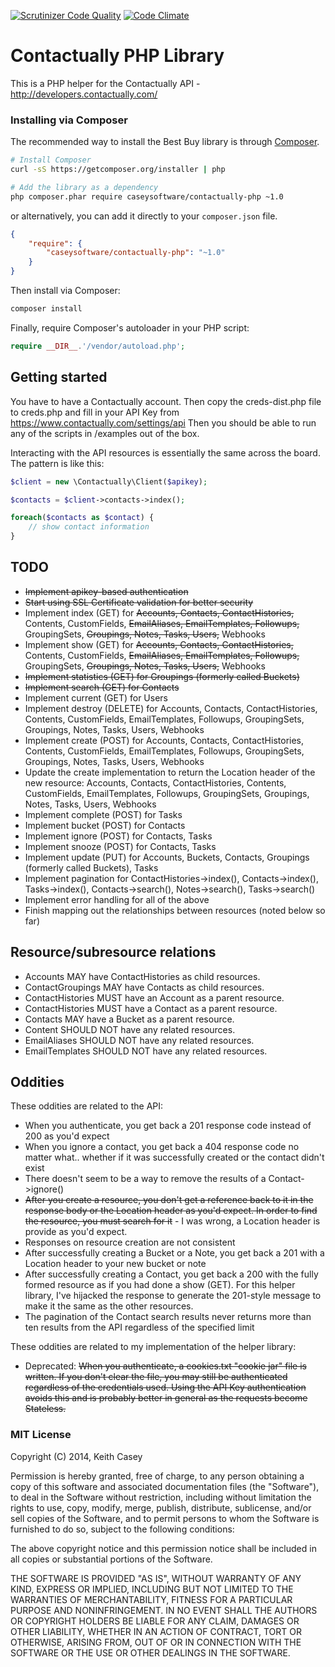 
[![Scrutinizer Code Quality](https://scrutinizer-ci.com/g/caseysoftware/contactually-php/badges/quality-score.png?b=master)](https://scrutinizer-ci.com/g/caseysoftware/contactually-php/?branch=master) [![Code Climate](https://codeclimate.com/github/caseysoftware/contactually-php/badges/gpa.svg)](https://codeclimate.com/github/caseysoftware/contactually-php)

Contactually PHP Library
================

This is a PHP helper for the Contactually API - http://developers.contactually.com/

### Installing via Composer

The recommended way to install the Best Buy library is through [Composer](http://getcomposer.org).

```bash
# Install Composer
curl -sS https://getcomposer.org/installer | php

# Add the library as a dependency
php composer.phar require caseysoftware/contactually-php ~1.0
```

or alternatively, you can add it directly to your `composer.json` file.

```json
{
    "require": {
        "caseysoftware/contactually-php": "~1.0"
    }
}
```

Then install via Composer:

```bash
composer install
```

Finally, require Composer's autoloader in your PHP script:

```php
require __DIR__.'/vendor/autoload.php';
```


## Getting started

You have to have a Contactually account. Then copy the creds-dist.php file to creds.php and fill in your API Key from https://www.contactually.com/settings/api Then you should be able to run any of the scripts in /examples out of the box.

Interacting with the API resources is essentially the same across the board. The pattern is like this:

```php
$client = new \Contactually\Client($apikey);

$contacts = $client->contacts->index();

foreach($contacts as $contact) {
    // show contact information
}
```

## TODO

*  ~~Implement apikey-based authentication~~
*  ~~Start using SSL Certificate validation for better security~~
*  Implement index (GET) for ~~Accounts, Contacts, ContactHistories,~~ Contents, CustomFields, ~~EmailAliases, EmailTemplates, Followups,~~ GroupingSets, ~~Groupings, Notes, Tasks, Users,~~ Webhooks
*  Implement show (GET) for ~~Accounts, Contacts, ContactHistories,~~ Contents, CustomFields, ~~EmailAliases, EmailTemplates, Followups,~~ GroupingSets, ~~Groupings, Notes, Tasks, Users,~~ Webhooks
*  ~~Implement statistics (GET) for Groupings (formerly called Buckets)~~
*  ~~Implement search (GET) for Contacts~~
*  Implement current (GET) for Users
*  Implement destroy (DELETE) for Accounts, Contacts, ContactHistories, Contents, CustomFields, EmailTemplates, Followups, GroupingSets, Groupings, Notes, Tasks, Users, Webhooks
*  Implement create (POST) for Accounts, Contacts, ContactHistories, Contents, CustomFields, EmailTemplates, Followups, GroupingSets, Groupings, Notes, Tasks, Users, Webhooks
*  Update the create implementation to return the Location header of the new resource: Accounts, Contacts, ContactHistories, Contents, CustomFields, EmailTemplates, Followups, GroupingSets, Groupings, Notes, Tasks, Users, Webhooks
*  Implement complete (POST) for Tasks
*  Implement bucket (POST) for Contacts
*  Implement ignore (POST) for Contacts, Tasks
*  Implement snooze (POST) for Contacts, Tasks
*  Implement update (PUT) for Accounts, Buckets, Contacts, Groupings (formerly called Buckets), Tasks
*  Implement pagination for ContactHistories->index(), Contacts->index(), Tasks->index(), Contacts->search(), Notes->search(), Tasks->search()
*  Implement error handling for all of the above
*  Finish mapping out the relationships between resources (noted below so far)

## Resource/subresource relations

*  Accounts MAY have ContactHistories as child resources.
*  ContactGroupings MAY have Contacts as child resources.
*  ContactHistories MUST have an Account as a parent resource.
*  ContactHistories MUST have a Contact as a parent resource.
*  Contacts MAY have a Bucket as a parent resource.
*  Content SHOULD NOT have any related resources.
*  EmailAliases SHOULD NOT have any related resources.
*  EmailTemplates SHOULD NOT have any related resources.

## Oddities

These oddities are related to the API:

 *  When you authenticate, you get back a 201 response code instead of 200 as you'd expect
 *  When you ignore a contact, you get back a 404 response code no matter what.. whether if it was successfully created or the contact didn't exist
 *  There doesn't seem to be a way to remove the results of a Contact->ignore()
 *  ~~After you create a resource, you don't get a reference back to it in the response body or the Location header as you'd expect. In order to find the resource, you must search for it~~ - I was wrong, a Location header is provide as you'd expect.
 *  Responses on resource creation are not consistent
  *  After successfully creating a Bucket or a Note, you get back a 201 with a Location header to your new bucket or note
  *  After successfully creating a Contact, you get back a 200 with the fully formed resource as if you had done a show (GET). For this helper library, I've hijacked the response to generate the 201-style message to make it the same as the other resources.
 *  The pagination of the Contact search results never returns more than ten results from the API regardless of the specified limit
 
These oddities are related to my implementation of the helper library:

 *  Deprecated: ~~When you authenticate, a cookies.txt "cookie jar" file is written. If you don't clear the file, you may still be authenticated regardless of the credentials used. Using the API Key authentication avoids this and is probably better in general as the requests become Stateless.~~
 
### MIT License

Copyright (C) 2014, Keith Casey <contrib at caseysoftware dot com>

Permission is hereby granted, free of charge, to any person obtaining a copy of
this software and associated documentation files (the "Software"), to deal in
the Software without restriction, including without limitation the rights to
use, copy, modify, merge, publish, distribute, sublicense, and/or sell copies
of the Software, and to permit persons to whom the Software is furnished to do
so, subject to the following conditions:

The above copyright notice and this permission notice shall be included in all
copies or substantial portions of the Software.

THE SOFTWARE IS PROVIDED "AS IS", WITHOUT WARRANTY OF ANY KIND, EXPRESS OR
IMPLIED, INCLUDING BUT NOT LIMITED TO THE WARRANTIES OF MERCHANTABILITY, FITNESS
FOR A PARTICULAR PURPOSE AND NONINFRINGEMENT. IN NO EVENT SHALL THE AUTHORS OR
COPYRIGHT HOLDERS BE LIABLE FOR ANY CLAIM, DAMAGES OR OTHER LIABILITY, WHETHER
IN AN ACTION OF CONTRACT, TORT OR OTHERWISE, ARISING FROM, OUT OF OR IN
CONNECTION WITH THE SOFTWARE OR THE USE OR OTHER DEALINGS IN THE SOFTWARE.
